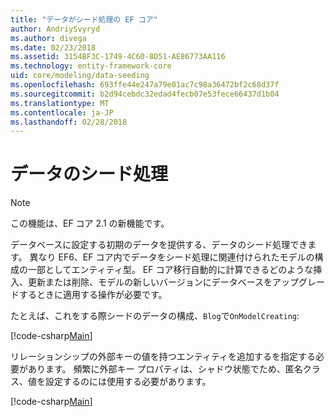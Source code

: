 ```yaml
---
title: "データがシード処理の EF コア"
author: AndriySvyryd
ms.author: divega
ms.date: 02/23/2018
ms.assetid: 3154BF3C-1749-4C60-8D51-AE86773AA116
ms.technology: entity-framework-core
uid: core/modeling/data-seeding
ms.openlocfilehash: 693ffe44e247a79e01ac7c98a36472bf2c68d37f
ms.sourcegitcommit: b2d94cebdc32edad4fecb07e53fece66437d1b04
ms.translationtype: MT
ms.contentlocale: ja-JP
ms.lasthandoff: 02/28/2018
---
```

# <a name="data-seeding"></a>データのシード処理

> [!NOTE]  
> この機能は、EF コア 2.1 の新機能です。

データベースに設定する初期のデータを提供する、データのシード処理できます。 異なり EF6、EF コア内でデータをシード処理に関連付けられたモデルの構成の一部としてエンティティ型。 EF コア移行自動的に計算できるどのような挿入、更新または削除、モデルの新しいバージョンにデータベースをアップグレードするときに適用する操作が必要です。

たとえば、これをする際シードのデータの構成、`Blog`で`OnModelCreating`:

[!code-csharp[Main](../../../samples/core/DataSeeding/DataSeedingContext.cs?name=BlogSeed)]

リレーションシップの外部キーの値を持つエンティティを追加するを指定する必要があります。 頻繁に外部キー プロパティは、シャドウ状態でため、匿名クラス、値を設定するのには使用する必要があります。

[!code-csharp[Main](../../../samples/core/DataSeeding/DataSeedingContext.cs?name=PostSeed)]
